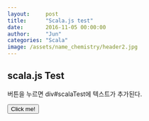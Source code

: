 ```yaml
---
layout:     post
title:      "Scala.js test"
date:       2016-11-05 00:00:00
author:     "Jun"
categories: "Scala"
image: /assets/name_chemistry/header2.jpg
---
```


<script type="text/javascript" src="/assets/scalajs_test/test3-jsdeps.js"></script>
<script type="text/javascript" src="/assets/scalajs_test/test3-fastopt.js"></script>
<script type="text/javascript">
    demo.webapp.LoveScalaJsApp().main();
</script>

## scala.js Test
버튼을 누르면 div#scalaTest에 텍스트가 추가된다.
<br>

<button id="click-me-button" type="button">Click me!</button>
<div id="scalaTest"></div>